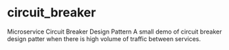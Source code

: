# circuit_breaker
Microservice Circuit Breaker Design Pattern
A small demo of circuit breaker design patter when there is high volume of traffic between services.
